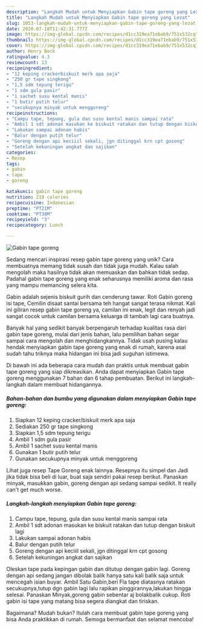 ```yaml
---
description: "Langkah Mudah untuk Menyiapkan Gabin tape goreng yang Lezat"
title: "Langkah Mudah untuk Menyiapkan Gabin tape goreng yang Lezat"
slug: 1053-langkah-mudah-untuk-menyiapkan-gabin-tape-goreng-yang-lezat
date: 2020-07-18T11:42:31.777Z
image: https://img-global.cpcdn.com/recipes/d1cc319ea71ebab9/751x532cq70/gabin-tape-goreng-foto-resep-utama.jpg
thumbnail: https://img-global.cpcdn.com/recipes/d1cc319ea71ebab9/751x532cq70/gabin-tape-goreng-foto-resep-utama.jpg
cover: https://img-global.cpcdn.com/recipes/d1cc319ea71ebab9/751x532cq70/gabin-tape-goreng-foto-resep-utama.jpg
author: Henry Beck
ratingvalue: 4.3
reviewcount: 13
recipeingredient:
- "12 keping crackerbiskuit merk apa saja"
- "250 gr tape singkong"
- "1,5 sdm tepung terigu"
- "1 sdm gula pasir"
- "1 sachet susu kental manis"
- "1 butir putih telur"
- "secukupnya minyak untuk menggoreng"
recipeinstructions:
- "Campu tape, tepung, gula dan susu kental manis sampai rata"
- "Ambil 1 sdt adonan masukan ke biskuit ratakan dan tutup dengan biskuit lagi"
- "Lakukan sampai adonan habis"
- "Balur dengan putih telur"
- "Goreng dengan api keciiil sekali, jgn ditinggal krn cpt gosong"
- "Setelah kekuningan angkat dan sajikan"
categories:
- Resep
tags:
- gabin
- tape
- goreng

katakunci: gabin tape goreng 
nutrition: 219 calories
recipecuisine: Indonesian
preptime: "PT21M"
cooktime: "PT38M"
recipeyield: "3"
recipecategory: Lunch

---
```



![Gabin tape goreng](https://img-global.cpcdn.com/recipes/d1cc319ea71ebab9/751x532cq70/gabin-tape-goreng-foto-resep-utama.jpg)

Sedang mencari inspirasi resep gabin tape goreng yang unik? Cara membuatnya memang tidak susah dan tidak juga mudah. Kalau salah mengolah maka hasilnya tidak akan memuaskan dan bahkan tidak sedap. Padahal gabin tape goreng yang enak seharusnya memiliki aroma dan rasa yang mampu memancing selera kita.

Gabin adalah sejenis biskuit gurih dan cenderung tawar. Roti Gabin goreng isi tape, Cemilin disaat santai bersama teh hangat sangat terasa nikmat. Kali ini giliran resep gabin tape goreng ya, camilan ini enak, legit dan renyah jadi sangat cocok untuk camilan bersama keluarga di tambah lagi cara buatnya.

Banyak hal yang sedikit banyak berpengaruh terhadap kualitas rasa dari gabin tape goreng, mulai dari jenis bahan, lalu pemilihan bahan segar sampai cara mengolah dan menghidangkannya. Tidak usah pusing kalau hendak menyiapkan gabin tape goreng yang enak di rumah, karena asal sudah tahu triknya maka hidangan ini bisa jadi suguhan istimewa.


Di bawah ini ada beberapa cara mudah dan praktis untuk membuat gabin tape goreng yang siap dikreasikan. Anda dapat menyiapkan Gabin tape goreng menggunakan 7 bahan dan 6 tahap pembuatan. Berikut ini langkah-langkah dalam membuat hidangannya.

<!--inarticleads1-->

##### Bahan-bahan dan bumbu yang digunakan dalam menyiapkan Gabin tape goreng:

1. Siapkan 12 keping cracker/biskuit merk apa saja
1. Sediakan 250 gr tape singkong
1. Siapkan 1,5 sdm tepung terigu
1. Ambil 1 sdm gula pasir
1. Ambil 1 sachet susu kental manis
1. Gunakan 1 butir putih telur
1. Gunakan secukupnya minyak untuk menggoreng


Lihat juga resep Tape Goreng enak lainnya. Resepnya itu simpel dan Jadi jika tidak bisa beli di luar, buat saja sendiri pakai resep berikut. Panaskan minyak, masukkan gabin, goreng dengan api sedang sampai sedikit. It really can&#39;t get much worse. 

<!--inarticleads2-->

##### Langkah-langkah menyiapkan Gabin tape goreng:

1. Campu tape, tepung, gula dan susu kental manis sampai rata
1. Ambil 1 sdt adonan masukan ke biskuit ratakan dan tutup dengan biskuit lagi
1. Lakukan sampai adonan habis
1. Balur dengan putih telur
1. Goreng dengan api keciiil sekali, jgn ditinggal krn cpt gosong
1. Setelah kekuningan angkat dan sajikan


Oleskan tape pada kepingan gabin dan ditutup dengan gabin lagi. Goreng dengan api sedang jangan dibolak balik hanya satu kali balik saja untuk mencegah isian buyar. Ambil Satu Gabin,beri Fla tape diatasnya ratakan secukupnya,tutup dgn gabin lagi lalu rapikan pinggirannya,lakukan hingga selesai. Panaskan Minyak,goreng gabin sebentar aj bolakbalik cukup. Roti gabin isi tape yang matang bisa segera diangkat dan tiriskan. 

Bagaimana? Mudah bukan? Itulah cara membuat gabin tape goreng yang bisa Anda praktikkan di rumah. Semoga bermanfaat dan selamat mencoba!
